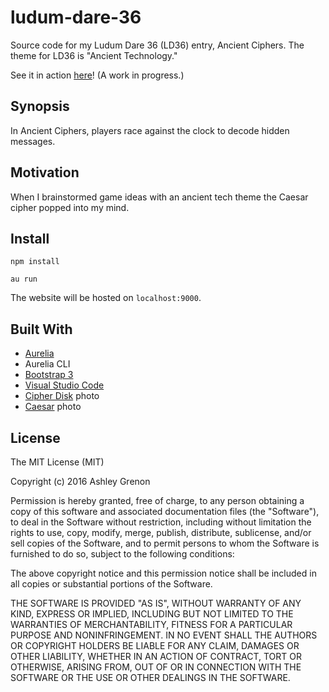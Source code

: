 # ludum-dare-36
Source code for my Ludum Dare 36 (LD36) entry, Ancient Ciphers. The theme for LD36 is "Ancient Technology."

See it in action [here](https://townsean.github.io/ludum-dare-36/)! (A work in progress.)

## Synopsis

In Ancient Ciphers, players race against the clock to decode hidden messages.

## Motivation

When I brainstormed game ideas with an ancient tech theme the Caesar cipher popped into my mind.

## Install

```
npm install
```
```
au run
```

The website will be hosted on ```localhost:9000```.

## Built With
* [Aurelia](http://aurelia.io/)
* Aurelia CLI
* [Bootstrap 3](http://getbootstrap.com/)
* [Visual Studio Code](https://code.visualstudio.com)
* [Cipher Disk](https://en.wikipedia.org/wiki/Cipher_disk#/media/File:UnionCipherDisk.nsa.jpg) photo
* [Caesar](https://en.wikipedia.org/wiki/Caesar_cipher#/media/File:Gaius_Julius_Caesar_(100-44_BC).JPG) photo

## License

The MIT License (MIT)

Copyright (c) 2016 Ashley Grenon

Permission is hereby granted, free of charge, to any person obtaining a copy
of this software and associated documentation files (the "Software"), to deal
in the Software without restriction, including without limitation the rights
to use, copy, modify, merge, publish, distribute, sublicense, and/or sell
copies of the Software, and to permit persons to whom the Software is
furnished to do so, subject to the following conditions:

The above copyright notice and this permission notice shall be included in all
copies or substantial portions of the Software.

THE SOFTWARE IS PROVIDED "AS IS", WITHOUT WARRANTY OF ANY KIND, EXPRESS OR
IMPLIED, INCLUDING BUT NOT LIMITED TO THE WARRANTIES OF MERCHANTABILITY,
FITNESS FOR A PARTICULAR PURPOSE AND NONINFRINGEMENT. IN NO EVENT SHALL THE
AUTHORS OR COPYRIGHT HOLDERS BE LIABLE FOR ANY CLAIM, DAMAGES OR OTHER
LIABILITY, WHETHER IN AN ACTION OF CONTRACT, TORT OR OTHERWISE, ARISING FROM,
OUT OF OR IN CONNECTION WITH THE SOFTWARE OR THE USE OR OTHER DEALINGS IN THE
SOFTWARE.
